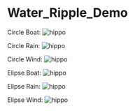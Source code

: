 # Water_Ripple_Demo

Circle Boat:
![hippo](https://i.giphy.com/media/v1.Y2lkPTc5MGI3NjExcGZlbHZna2xmNmg3eGtkdm01a3ZsbGhuejMxYWk5ajI1c3lhYzNyYSZlcD12MV9pbnRlcm5hbF9naWZfYnlfaWQmY3Q9Zw/2aWgSEgXKohktiw67X/giphy.gif)

Circle Rain:
![hippo]([https://giphy.com/gifs/AicaRBrMJ2i1fymqum](https://giphy.com/gifs/AicaRBrMJ2i1fymqum))

Circle Wind:
![hippo]([https://giphy.com/gifs/WWMYHWEKlHINcM4fNt](https://giphy.com/gifs/WWMYHWEKlHINcM4fNt))

Elipse Boat:
![hippo]([https://giphy.com/gifs/OFQhnrBWkleW60msuy](https://giphy.com/gifs/OFQhnrBWkleW60msuy))

Elipse Rain:
![hippo]([https://giphy.com/gifs/k7F8HJjl7INq3ofX0w](https://giphy.com/gifs/k7F8HJjl7INq3ofX0w))

Elipse Wind:
![hippo]([https://giphy.com/gifs/ONgzE4YTgxWiF0Pz9P](https://giphy.com/gifs/ONgzE4YTgxWiF0Pz9P))
